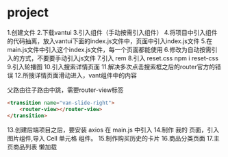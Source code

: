 # project

1.创建文件
2.下载vantui 
3.引入组件（手动按需引入组件）
4.将项目中引入组件的代码抽离，放入vantui下面的index.js文件中，页面中引入index.js文件
5.在main.js文件中引入这个index.js文件，每一个页面都能使用
6.修改为自动按需引入的方式，不要要手动引入js文件
7.引入 rem 
8.引入 reset.css   npm i reset-css
9.引入轮播图
10.引入搜索详情页面
11.解决多次点击搜索框之后的router官方的错误
12.所搜详情页面滑动进入，vant组件中的内容

父路由往子路由中跳，需要router-view标签

```html
<transition name="van-slide-right">
    <router-view></router-view>
</transition>
```
13.创建后端项目之后，要安装 axios  在 main.js 中引入
14.制作 我的 页面，引入图片组件,导入 Cell 单元格 组件。
15.制作购买历史的卡片
16.商品分类页面
17.主页商品列表 懒加载



